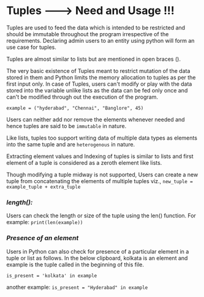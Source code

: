 # Tuples  ---> Need and Usage !!!

Tuples are used to feed the data which is intended to be restricted and should be immutable throughout the program irrespective of the requirements. Declaring admin users to an entity using python will form an use case for tuples.

Tuples are almost similar to lists but are mentioned in open braces ().

The very basic existence of Tuples meant to restrict mutation of the data stored in them and Python limits the memory allocation to tuples as per the first input only.
In case of Tuples, users can't modify or play with the data stored into the variable unlike lists as the data can be fed only once and can't be modified through out the execution of the program.

```
example = ("hyderabad", "Chennai", "Banglore", 45)
```

Users can neither add nor remove the elements whenever needed and hence tuples are said to be `immutable` in nature.

Like lists, tuples too support writing data of multiple data types as elements into the same tuple and are `heterogenous` in nature.

Extracting element values and Indexing of tuples is similar to lists and first element of a tuple is considered as a zeroth element like lists.

Though modifying a tuple midway is not supported, Users can create a new tuple from concatenating the elements of multiple tuples viz., `new_tuple = example_tuple + extra_tuple`

### *length():*
Users can check the length or size of the tuple using the len() function.
For example: `print(len(example))`

### *Presence of an element*
Users in Python can also check for presence of a particular element in a tuple or list as follows. In the below clipboard, kolkata is an element and example is the tuple called in the beginning of this file.


```
is_present = 'kolkata' in example
```
another example:
`is_present = "Hyderabad" in example`